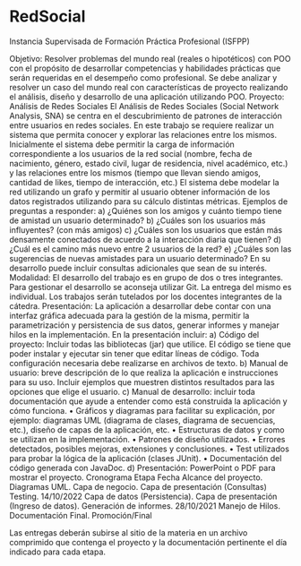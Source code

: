 # RedSocial
Instancia Supervisada de Formación Práctica Profesional (ISFPP)

Objetivo:
Resolver problemas del mundo real (reales o hipotéticos) con POO con el propósito de desarrollar competencias y habilidades prácticas que serán requeridas en el desempeño como profesional.
Se debe analizar y resolver un caso del mundo real con características de proyecto realizando el análisis, diseño y desarrollo de una aplicación utilizando POO.
Proyecto:
Análisis de Redes Sociales
El Análisis de Redes Sociales (Social Network Analysis, SNA) se centra en el descubrimiento de patrones de interacción entre usuarios en redes sociales. En este trabajo se requiere realizar un sistema que permita conocer y explorar las relaciones entre los mismos. 
Inicialmente el sistema debe permitir la carga de información correspondiente a los usuarios de la red social (nombre, fecha de nacimiento, género, estado civil, lugar de residencia, nivel académico, etc.) y las relaciones entre los mismos (tiempo que llevan siendo amigos, cantidad de likes, tiempo de interacción, etc.)
El sistema debe modelar la red utilizando un grafo y permitir al usuario obtener información de los datos registrados utilizando para su cálculo distintas métricas.
Ejemplos de preguntas a responder:
a) ¿Quiénes son los amigos y cuánto tiempo tiene de amistad un usuario determinado? 
b) ¿Cuáles son los usuarios más influyentes? (con más amigos)
c) ¿Cuáles son los usuarios que están más densamente conectados de acuerdo a la interacción diaria que tienen?
d) ¿Cuál es el camino más nuevo entre 2 usuarios de la red?
e) ¿Cuáles son las sugerencias de nuevas amistades para un usuario determinado? 
En su desarrollo puede incluir consultas adicionales que sean de su interés.
Modalidad:
El desarrollo del trabajo es en grupo de dos o tres integrantes. Para gestionar el desarrollo se aconseja utilizar Git. La entrega del mismo es individual. 
Los trabajos serán tutelados por los docentes integrantes de la cátedra.
Presentación:
La aplicación a desarrollar debe contar con una interfaz gráfica adecuada para la gestión de la misma, permitir la parametrización y persistencia de sus datos, generar informes y manejar hilos en la implementación.
En la presentación incluir:
a) Código del proyecto: Incluir todas las bibliotecas (jar) que utilice. El código se tiene que poder instalar y ejecutar sin tener que editar líneas de código. Toda configuración necesaria debe realizarse en archivos de texto. 
b) Manual de usuario: breve descripción de lo que realiza la aplicación e instrucciones para su uso. Incluir ejemplos que muestren distintos resultados para las opciones que elige el usuario.
c) Manual de desarrollo: incluir toda documentación que ayude a entender como está construida la aplicación y cómo funciona. 
    • Gráficos y diagramas para facilitar su explicación, por ejemplo: diagramas UML (diagrama de clases, diagrama de secuencias, etc.), diseño de capas de la aplicación, etc.
    • Estructuras de datos y como se utilizan en la implementación.
    • Patrones de diseño utilizados.
    • Errores detectados, posibles mejoras, extensiones y conclusiones.
    • Test utilizados para probar la lógica de la aplicación (clases JUnit).
    • Documentación del código generada con JavaDoc.
d) Presentación: PowerPoint o PDF para mostrar el proyecto.
Cronograma
Etapa
Fecha
Alcance del proyecto. Diagramas UML. Capa de negocio. Capa de presentación (Consultas) Testing.
14/10/2022
Capa de datos (Persistencia). Capa de presentación (Ingreso de datos).  Generación de informes.
28/10/2021
Manejo de Hilos. Documentación Final.
Promoción/Final

Las entregas deberán subirse al sitio de la materia en un archivo comprimido que contenga el proyecto y la documentación pertinente el día indicado para cada etapa.
